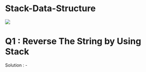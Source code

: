 # Stack-Data-Structure
<img src="https://sklivvz.com/content/blog/uk-vs-us.jpg"/>

<div>
<h1>Q1 : Reverse The String by Using Stack</h1>
<p></p>
<p>Solution : -</p>
</div>
